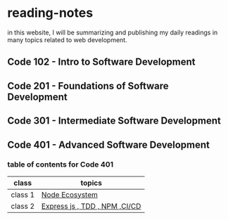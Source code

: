 # reading-notes

in this website, I will be summarizing and publishing my daily readings in many topics related to web development.

## Code 102 - Intro to Software Development

## Code 201 - Foundations of Software Development

## Code 301 - Intermediate Software Development

## Code 401 - Advanced Software Development

### table of contents for Code 401 

| class   | topics                                                 |
| ------- | ------------------------------------------------------ |
| class 1 | [Node Ecosystem](./class-1/NodeEcosystem.md)           |
| class 2 | [Express js , TDD , NPM ,CI/CD](./class-2/TDD-CICD.md) |
